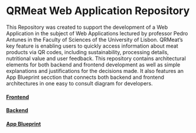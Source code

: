 # QRMeat Web Application Repository

This Repository was created to support the development of a Web Application in the subject of Web Applications lectured by professor Pedro Antunes in the Faculty of Sciences of the University of Lisbon. QRMeat’s key feature is enabling users to quickly access  information about meat products via QR codes, including sustainability, processing details, nutritional value and user feedback. This repository contains architectural elements for both backend and frontend development as well as simple explanations and justifications for the decisions made. It also features an App Blueprint secction that connects both backend and frontend architectures in one easy to consult diagram for developers.


#### [Frontend](./front-end/)
#### [Backend](./back-end/)
#### [App Blueprint](./app-blueprint/)

